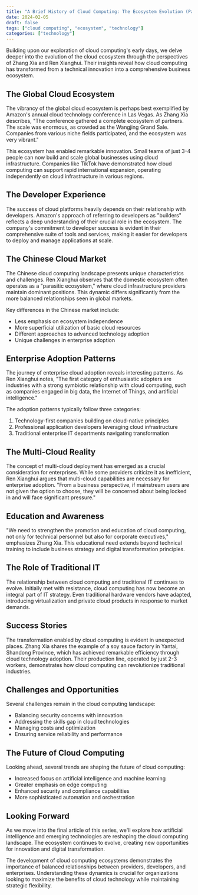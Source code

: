 ```yaml
---
title: "A Brief History of Cloud Computing: The Ecosystem Evolution (Part 2)"
date: 2024-02-05
draft: false
tags: ["cloud computing", "ecosystem", "technology"]
categories: ["technology"]
---
```


Building upon our exploration of cloud computing's early days, we delve deeper into the evolution of the cloud ecosystem through the perspectives of Zhang Xia and Ren Xianghui. Their insights reveal how cloud computing has transformed from a technical innovation into a comprehensive business ecosystem.

## The Global Cloud Ecosystem

The vibrancy of the global cloud ecosystem is perhaps best exemplified by Amazon's annual cloud technology conference in Las Vegas. As Zhang Xia describes, "The conference gathered a complete ecosystem of partners. The scale was enormous, as crowded as the Wangjing Grand Sale. Companies from various niche fields participated, and the ecosystem was very vibrant."

This ecosystem has enabled remarkable innovation. Small teams of just 3-4 people can now build and scale global businesses using cloud infrastructure. Companies like TikTok have demonstrated how cloud computing can support rapid international expansion, operating independently on cloud infrastructure in various regions.

## The Developer Experience

The success of cloud platforms heavily depends on their relationship with developers. Amazon's approach of referring to developers as "builders" reflects a deep understanding of their crucial role in the ecosystem. The company's commitment to developer success is evident in their comprehensive suite of tools and services, making it easier for developers to deploy and manage applications at scale.

## The Chinese Cloud Market

The Chinese cloud computing landscape presents unique characteristics and challenges. Ren Xianghui observes that the domestic ecosystem often operates as a "parasitic ecosystem," where cloud infrastructure providers maintain dominant positions. This dynamic differs significantly from the more balanced relationships seen in global markets.

Key differences in the Chinese market include:
- Less emphasis on ecosystem independence
- More superficial utilization of basic cloud resources
- Different approaches to advanced technology adoption
- Unique challenges in enterprise adoption

## Enterprise Adoption Patterns

The journey of enterprise cloud adoption reveals interesting patterns. As Ren Xianghui notes, "The first category of enthusiastic adopters are industries with a strong symbiotic relationship with cloud computing, such as companies engaged in big data, the Internet of Things, and artificial intelligence."

The adoption patterns typically follow three categories:
1. Technology-first companies building on cloud-native principles
2. Professional application developers leveraging cloud infrastructure
3. Traditional enterprise IT departments navigating transformation

## The Multi-Cloud Reality

The concept of multi-cloud deployment has emerged as a crucial consideration for enterprises. While some providers criticize it as inefficient, Ren Xianghui argues that multi-cloud capabilities are necessary for enterprise adoption. "From a business perspective, if mainstream users are not given the option to choose, they will be concerned about being locked in and will face significant pressure."

## Education and Awareness

"We need to strengthen the promotion and education of cloud computing, not only for technical personnel but also for corporate executives," emphasizes Zhang Xia. This educational need extends beyond technical training to include business strategy and digital transformation principles.

## The Role of Traditional IT

The relationship between cloud computing and traditional IT continues to evolve. Initially met with resistance, cloud computing has now become an integral part of IT strategy. Even traditional hardware vendors have adapted, introducing virtualization and private cloud products in response to market demands.

## Success Stories

The transformation enabled by cloud computing is evident in unexpected places. Zhang Xia shares the example of a soy sauce factory in Yantai, Shandong Province, which has achieved remarkable efficiency through cloud technology adoption. Their production line, operated by just 2-3 workers, demonstrates how cloud computing can revolutionize traditional industries.

## Challenges and Opportunities

Several challenges remain in the cloud computing landscape:
- Balancing security concerns with innovation
- Addressing the skills gap in cloud technologies
- Managing costs and optimization
- Ensuring service reliability and performance

## The Future of Cloud Computing

Looking ahead, several trends are shaping the future of cloud computing:
- Increased focus on artificial intelligence and machine learning
- Greater emphasis on edge computing
- Enhanced security and compliance capabilities
- More sophisticated automation and orchestration

## Looking Forward

As we move into the final article of this series, we'll explore how artificial intelligence and emerging technologies are reshaping the cloud computing landscape. The ecosystem continues to evolve, creating new opportunities for innovation and digital transformation.

The development of cloud computing ecosystems demonstrates the importance of balanced relationships between providers, developers, and enterprises. Understanding these dynamics is crucial for organizations looking to maximize the benefits of cloud technology while maintaining strategic flexibility.
